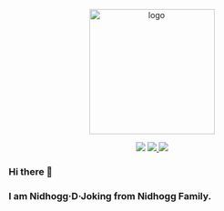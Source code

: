 <p align="center">
  <a href="https://github.com/NidhoggDJoking" target="_blank">
    <img width="220" src="https://nidhoggdjoking.gitee.io/evolution/static/png/inori-removebg-preview.png" alt="logo">
  </a>
</p>

<p align="center">
  <a>
    <img src="https://img.shields.io/badge/VSCode-My--development--tool-informational?logo=visual-studio-code&style=flat-square&logo=appveyor">
  </a>
  <a href="https://www.npmjs.com/" target="_blank">
    <img src="https://img.shields.io/badge/NPM-rely--on-red?logo=npm&style=flat-square&logo=appveyor">
  </a>
  <a href="https://nodejs.org" target="_blank">
    <img src="https://img.shields.io/badge/NodeJs-development--environment-brightgreen?logo=node-dot-js&style=flat-square&logo=appveyor">
  </a>
</p>


### Hi there 👋

### I am Nidhogg·D·Joking from Nidhogg Family.

